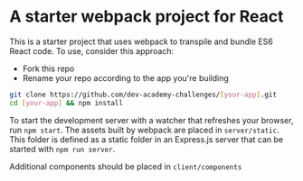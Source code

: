 # A starter webpack project for React

This is a starter project that uses webpack to transpile and bundle ES6 React code. To use, consider this approach:

* Fork this repo
* Rename your repo according to the app you're building

```sh
git clone https://github.com/dev-academy-challenges/[your-app].git
cd [your-app] && npm install
```

To start the development server with a watcher that refreshes your browser, run `npm start`. The assets built by webpack are placed in `server/static`. This folder is defined as a static folder in an Express.js server that can be started with `npm run server`.

Additional components should be placed in `client/components`
